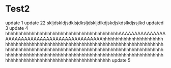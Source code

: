 # Test2
update 1
update 22 skljdskldjsdklsjdksljdskljdlkdjskdjskdslkdjssjlkd
updated 3
update 4 hhhhhhhhhhhhhhhhhhhhhhhhhhhhhhhhhhhhhhhhhhhAAAAAAAAAAAAAAAAAAAAAAAAAAAAAAAAAAAAAAAAAAAAAAhhhhhhhhhhhhhhhhhhhhhhhhhhhhhhhhhhhhhhhhhhhhhhhhhhhhhhhhhhhhhhhhhhhhhhhhhhhhhhhhhhhhhhhhhhhhhhhhhhhhhhhhhhhhhhhhhhhhhhhhhhhhhhhhhhhhhhhhhhhhhhhhhhhhhhhhhhhhhhhhhhhhhhhhhhhhhhhhhhhhhhhhhhhhhhhhhhhhhhhhhhhhhhhhhhhhhhhhhhhhhhhhhhhhhhhhhhhhhhhhhhh
update 5
